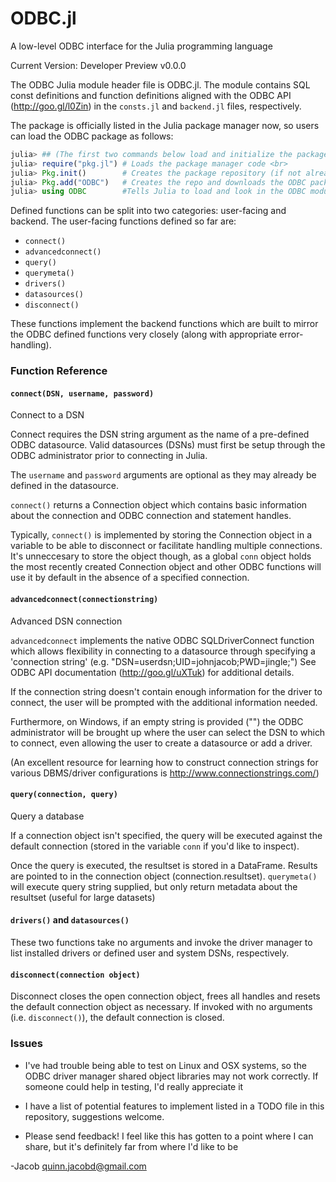 ODBC.jl
=======

A low-level ODBC interface for the Julia programming language


Current Version: Developer Preview v0.0.0


The ODBC Julia module header file is ODBC.jl. The module contains SQL const definitions and 
function definitions aligned with the ODBC API (http://goo.gl/l0Zin) in the `consts.jl` and 
`backend.jl` files, respectively.

The package is officially listed in the Julia package manager now, so users can load the ODBC package as follows:

```julia
julia> ## (The first two commands below load and initialize the package manager)
julia> require("pkg.jl") # Loads the package manager code <br>
julia> Pkg.init()        # Creates the package repository (if not already done)<br>
julia> Pkg.add("ODBC")   # Creates the repo and downloads the ODBC package <br>
julia> using ODBC        #Tells Julia to load and look in the ODBC module when you use ODBC-defined functions <br>
```

Defined functions can be split into two categories: user-facing and backend. The user-facing functions defined
so far are:

* `connect()` 
* `advancedconnect()`
* `query()`
* `querymeta()`
* `drivers()`
* `datasources()`
* `disconnect()`

These functions implement the backend functions which are built to mirror the
ODBC defined functions very closely (along with appropriate error-handling). 

### Function Reference

#### `connect(DSN, username, password)`

Connect to a DSN

Connect requires the DSN string argument as the name of a pre-defined ODBC
datasource.  Valid datasources (DSNs) must first be setup through the ODBC
administrator prior to connecting in Julia.

The `username` and `password` arguments are optional as they may already
be defined in the datasource.

`connect()` returns a Connection object which contains basic information
about the connection and ODBC connection and statement handles.

Typically, `connect()` is implemented by storing the Connection object in
a variable to be able to disconnect or facilitate handling multiple
connections. It's unneccesary to store the object though, as a global
`conn` object holds the most recently created Connection object and other
ODBC functions will use it by default in the absence of a specified
connection.

#### `advancedconnect(connectionstring)`

Advanced DSN connection

`advancedconnect` implements the native ODBC SQLDriverConnect function
which allows flexibility in connecting to a datasource through specifying
a 'connection string' (e.g. "DSN=userdsn;UID=johnjacob;PWD=jingle;") See
ODBC API documentation (http://goo.gl/uXTuk) for additional details.

If the connection string doesn't contain enough information for the driver
to connect, the user will be prompted with the additional information
needed.

Furthermore, on Windows, if an empty string is provided ("") the ODBC
administrator will be brought up where the user can select the DSN to
which to connect, even allowing the user to create a datasource or add a
driver.

(An excellent resource for learning how to construct connection strings
for various DBMS/driver configurations is
http://www.connectionstrings.com/)

#### `query(connection, query)`

Query a database

If a connection object isn't specified, the query will be executed against
the default connection (stored in the variable `conn` if you'd like to
inspect).

Once the query is executed, the resultset is stored in a
DataFrame. Results are pointed to in the connection object
(connection.resultset). `querymeta()` will execute query string supplied,
but only return metadata about the resultset (useful for large datasets)

#### `drivers()` and `datasources()`

These two functions take no arguments and invoke the driver manager to
list installed drivers or defined user and system DSNs, respectively.

#### `disconnect(connection object)`

Disconnect closes the open connection object, frees all handles and resets
the default connection object as necessary. If invoked with no arguments
(i.e. `disconnect()`), the default connection is closed.

### Issues

* I've had trouble being able to test on Linux and OSX systems, so the
  ODBC driver manager shared object libraries may not work correctly. If
  someone could help in testing, I'd really appreciate it

* I have a list of potential features to implement listed in a TODO file
  in this repository, suggestions welcome.

* Please send feedback! I feel like this has gotten to a point where I can
  share, but it's definitely far from where I'd like to be

-Jacob
quinn.jacobd@gmail.com
